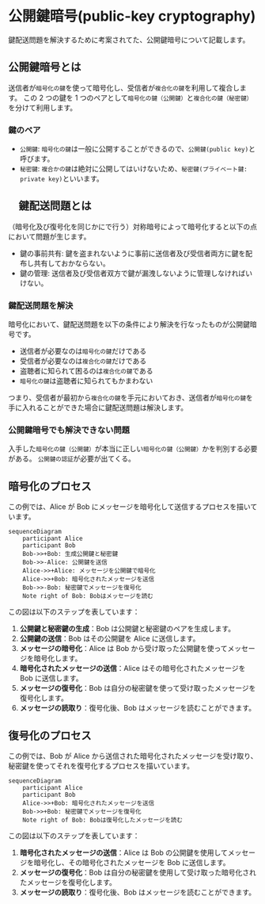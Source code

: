 # 公開鍵暗号(public-key cryptography)

鍵配送問題を解決するために考案されてた、公開鍵暗号について記載します。

## 公開鍵暗号とは

送信者が`暗号化の鍵`を使って暗号化し、受信者が`複合化の鍵`を利用して複合します。
この 2 つの鍵を 1 つのペアとして`暗号化の鍵（公開鍵）`と`複合化の鍵（秘密鍵）`を分けて利用します。

### 鍵のペア

- `公開鍵`: `暗号化の鍵`は一般に公開することができるので、`公開鍵(public key)`と呼びます。
- `秘密鍵`: `複合かの鍵`は絶対に公開してはいけないため、`秘密鍵(プライベート鍵: private key)`といいます。

## 　鍵配送問題とは

（暗号化及び復号化を同じかにで行う）対称暗号によって暗号化すると以下の点において問題が生じます。

- 鍵の事前共有: 鍵を盗まれないように事前に送信者及び受信者両方に鍵を配布し共有しておかならない。
- 鍵の管理: 送信者及び受信者双方で鍵が漏洩しないように管理しなければいけない。

### 鍵配送問題を解決

暗号化において、鍵配送問題を以下の条件により解決を行なったものが公開鍵暗号です。

- 送信者が必要なのは`暗号化の鍵`だけである
- 受信者が必要なのは`複合化の鍵`だけである
- 盗聴者に知られて困るのは`複合化の鍵`である
- `暗号化の鍵`は盗聴者に知られてもかまわない

つまり、受信者が最初から`複合化の鍵`を手元においておき、送信者が`暗号化の鍵`を手に入れることができた場合に鍵配送問題は解決します。

### 公開鍵暗号でも解決できない問題

入手した`暗号化の鍵（公開鍵）`が本当に正しい`暗号化の鍵（公開鍵）`かを判別する必要がある。
`公開鍵の認証`が必要が出てくる。

## 暗号化のプロセス

この例では、Alice が Bob にメッセージを暗号化して送信するプロセスを描いています。

```mermaid
sequenceDiagram
    participant Alice
    participant Bob
    Bob->>+Bob: 生成公開鍵と秘密鍵
    Bob->>-Alice: 公開鍵を送信
    Alice->>+Alice: メッセージを公開鍵で暗号化
    Alice->>+Bob: 暗号化されたメッセージを送信
    Bob->>-Bob: 秘密鍵でメッセージを復号化
    Note right of Bob: Bobはメッセージを読む
```

この図は以下のステップを表しています：

1. **公開鍵と秘密鍵の生成**：Bob は公開鍵と秘密鍵のペアを生成します。
2. **公開鍵の送信**：Bob はその公開鍵を Alice に送信します。
3. **メッセージの暗号化**：Alice は Bob から受け取った公開鍵を使ってメッセージを暗号化します。
4. **暗号化されたメッセージの送信**：Alice はその暗号化されたメッセージを Bob に送信します。
5. **メッセージの復号化**：Bob は自分の秘密鍵を使って受け取ったメッセージを復号化します。
6. **メッセージの読取り**：復号化後、Bob はメッセージを読むことができます。

## 復号化のプロセス

この例では、Bob が Alice から送信された暗号化されたメッセージを受け取り、秘密鍵を使ってそれを復号化するプロセスを描いています。

```mermaid
sequenceDiagram
    participant Alice
    participant Bob
    Alice->>+Bob: 暗号化されたメッセージを送信
    Bob->>+Bob: 秘密鍵でメッセージを復号化
    Note right of Bob: Bobは復号化したメッセージを読む
```

この図は以下のステップを表しています：

1. **暗号化されたメッセージの送信**：Alice は Bob の公開鍵を使用してメッセージを暗号化し、その暗号化されたメッセージを Bob に送信します。
2. **メッセージの復号化**：Bob は自分の秘密鍵を使用して受け取った暗号化されたメッセージを復号化します。
3. **メッセージの読取り**：復号化後、Bob はメッセージを読むことができます。
